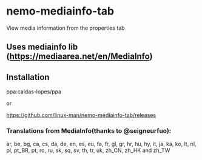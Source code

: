 # nemo-mediainfo-tab
View media information from the properties tab

## Uses mediainfo lib (https://mediaarea.net/en/MediaInfo)

## Installation

ppa:caldas-lopes/ppa

or

https://github.com/linux-man/nemo-mediainfo-tab/releases

### Translations from MediaInfo(thanks to @seigneurfuo):

ar, be, bg, ca, cs, da, de, en, es, eu, fa, fr, gl, gr, hr, hu, hy, it, ja, ka, ko, lt, nl, pl, pt\_BR, pt, ro, ru, sk, sq, sv, th, tr, uk, zh\_CN, zh\_HK and zh\_TW


